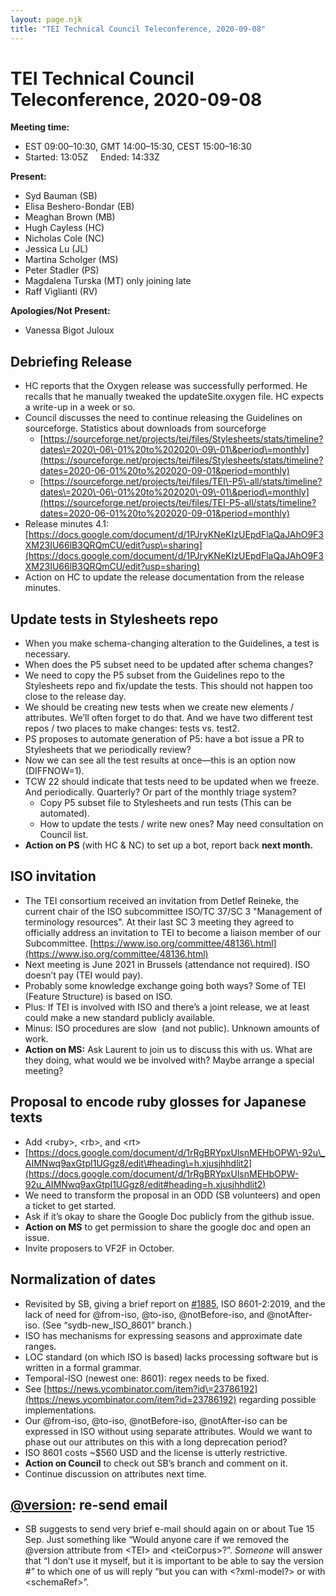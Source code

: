 ```yaml
---
layout: page.njk
title: "TEI Technical Council Teleconference, 2020-09-08"
---
```

# TEI Technical Council Teleconference, 2020-09-08
**Meeting time:**


* EST 09:00–10:30, GMT 14:00–15:30, CEST 15:00–16:30
* Started: 13:05Z     Ended: 14:33Z


**Present:**
* Syd Bauman (SB)
* Elisa Beshero\-Bondar (EB)
* Meaghan Brown (MB)
* Hugh Cayless (HC)
* Nicholas Cole (NC)
* Jessica Lu (JL)
* Martina Scholger (MS)
* Peter Stadler (PS)
* Magdalena Turska (MT) only joining late
* Raff Viglianti (RV)


**Apologies/Not Present:**
* Vanessa Bigot Juloux


Debriefing Release
------------------


* HC reports that the Oxygen release was successfully performed. He recalls that he manually tweaked the updateSite.oxygen file. HC expects a write\-up in a week or so.
* Council discusses the need to continue releasing the Guidelines on sourceforge. Statistics about downloads from sourceforge
	+ [https://sourceforge.net/projects/tei/files/Stylesheets/stats/timeline?dates\=2020\-06\-01%20to%202020\-09\-01\&period\=monthly](https://sourceforge.net/projects/tei/files/Stylesheets/stats/timeline?dates=2020-06-01%20to%202020-09-01&period=monthly)
	+ [https://sourceforge.net/projects/tei/files/TEI\-P5\-all/stats/timeline?dates\=2020\-06\-01%20to%202020\-09\-01\&period\=monthly](https://sourceforge.net/projects/tei/files/TEI-P5-all/stats/timeline?dates=2020-06-01%20to%202020-09-01&period=monthly)
* Release minutes 4\.1: [https://docs.google.com/document/d/1PJryKNeKIzUEpdFlaQaJAhO9F3XM23IU66lB3QRQmCU/edit?usp\=sharing](https://docs.google.com/document/d/1PJryKNeKIzUEpdFlaQaJAhO9F3XM23IU66lB3QRQmCU/edit?usp=sharing)
* Action on HC to update the release documentation from the release minutes.


Update tests in Stylesheets repo
--------------------------------


* When you make schema\-changing alteration to the Guidelines, a test is necessary.
* When does the P5 subset need to be updated after schema changes?
* We need to copy the P5 subset from the Guidelines repo to the Stylesheets repo and fix/update the tests. This should not happen too close to the release day.
* We should be creating new tests when we create new elements / attributes. We’ll often forget to do that. And we have two different test repos / two places to make changes: tests vs. test2\.
* PS proposes to automate generation of P5: have a bot issue a PR to Stylesheets that we periodically review?
* Now we can see all the test results at once—this is an option now (DIFFNOW\=1\).
* TCW 22 should indicate that tests need to be updated when we freeze. And periodically. Quarterly? Or part of the monthly triage system?
	+ Copy P5 subset file to Stylesheets and run tests (This can be automated).
	+ How to update the tests / write new ones? May need consultation on Council list.
* **Action on PS** (with HC \& NC) to set up a bot, report back **next month.**


ISO invitation
--------------


* The TEI consortium received an invitation from Detlef Reineke, the current chair of the ISO subcommittee ISO/TC 37/SC 3 "Management of terminology resources". At their last SC 3 meeting they agreed to officially address an invitation to TEI to become a liaison member of our Subcommittee. [https://www.iso.org/committee/48136\.html](https://www.iso.org/committee/48136.html)
* Next meeting is June 2021 in Brussels (attendance not required). ISO doesn’t pay (TEI would pay).
* Probably some knowledge exchange going both ways? Some of TEI (Feature Structure) is based on ISO.
* Plus: If TEI is involved with ISO and there’s a joint release, we at least could make a new standard publicly available.
* Minus: ISO procedures are slow  (and not public). Unknown amounts of work.
* **Action on MS:** Ask Laurent to join us to discuss this with us. What are they doing, what would we be involved with? Maybe arrange a special meeting?


Proposal to encode ruby glosses for Japanese texts
--------------------------------------------------


* Add \<ruby\>, \<rb\>, and \<rt\>
* [https://docs.google.com/document/d/1rRgBRYpxUlsnMEHbOPW\-92u\_AIMNwq9axGtpI1UGgz8/edit\#heading\=h.xjusjhhdlit2](https://docs.google.com/document/d/1rRgBRYpxUlsnMEHbOPW-92u_AIMNwq9axGtpI1UGgz8/edit#heading=h.xjusjhhdlit2)
* We need to transform the proposal in an ODD (SB volunteers) and open a ticket to get started.
* Ask if it’s okay to share the Google Doc publicly from the github issue.
* **Action on MS** to get permission to share the google doc and open an issue.
* Invite proposers to VF2F in October.


Normalization of dates
----------------------


* Revisited by SB, giving a brief report on [\#1885](https://github.com/TEIC/TEI/issues/1885), ISO 8601\-2:2019, and the lack of need for @from\-iso, @to\-iso, @notBefore\-iso, and @notAfter\-iso. (See “sydb\-new\_ISO\_8601” branch.)
* ISO has mechanisms for expressing seasons and approximate date ranges.
* LOC standard (on which ISO is based) lacks processing software but is written in a formal grammar.
* Temporal\-ISO (newest one: 8601\): regex needs to be fixed.
* See [https://news.ycombinator.com/item?id\=23786192](https://news.ycombinator.com/item?id=23786192) regarding possible implementations.
* Our @from\-iso, @to\-iso, @notBefore\-iso, @notAfter\-iso can be expressed in ISO without using separate attributes. Would we want to phase out our attributes on this with a long deprecation period?
* ISO 8601 costs \~$560 USD and the license is utterly restrictive.
* **Action on Council** to check out SB’s branch and comment on it.
* Continue discussion on attributes next time.


[@version](https://docs.google.com/document/d/1xAlmpnLuL8-JPRNLbu6vwLCacxiNcnzCyJhpT27N8Eg/edit): re\-send email
----------------------------------------------------------------------------------------------------------------


* SB suggests to send very brief e\-mail should again on or about Tue 15 Sep. Just something like “Would anyone care if we removed the @version attribute from \<TEI\> and \<teiCorpus\>?”. *Someone* will answer that “I don’t use it myself, but it is important to be able to say the version \#” to which one of us will reply “but you can with \<?xml\-model?\> or with \<schemaRef\>”.


 